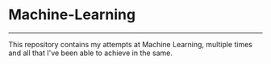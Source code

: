# Machine-Learning
<hr>
This repository contains my attempts at Machine Learning, multiple times and all that I've been able to achieve in the same. 
